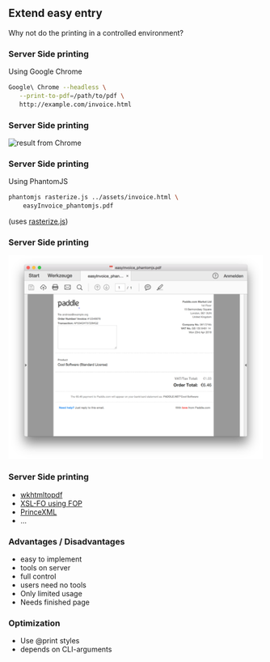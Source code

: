 ## Extend easy entry

Why not do the printing in a controlled environment?



### Server Side printing

Using Google Chrome

```bash
Google\ Chrome --headless \
   --print-to-pdf=/path/to/pdf \
   http://example.com/invoice.html
```



### Server Side printing

![result from Chrome](../base/img/easyInvoice_server.padding)




### Server Side printing

Using PhantomJS

```bash
phantomjs rasterize.js ../assets/invoice.html \
    easyInvoice_phantomjs.pdf
```

(uses [rasterize.js](https://github.com/ariya/phantomjs/blob/master/examples/rasterize.js))




### Server Side printing

![result from PhantomJS](../base/img/easyInvoice_phantomjs.png)




### Server Side printing

* [wkhtmltopdf](https://wkhtmltopdf.org)
* [XSL-FO using FOP](https://xmlgraphics.apache.org/fop/)
* [PrinceXML](https://www.princexml.com/)
* …



### Advantages / Disadvantages

* <!-- .element: class="fragment" --> easy to implement
* <!-- .element: class="fragment" --> tools on server
* <!-- .element: class="fragment" --> full control
* <!-- .element: class="fragment" --> users need no tools
* <!-- .element: class="fragment" --> Only limited usage
* <!-- .element: class="fragment" --> Needs finished page



### Optimization

* <!-- .element: class="fragment" --> Use @print styles
* <!-- .element: class="fragment" --> depends on CLI-arguments
